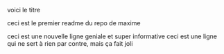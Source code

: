 voici le titre

ceci est le premier readme du repo de maxime

ceci est une nouvelle ligne geniale et super informative
ceci est une ligne qui ne sert à rien par contre, mais ça fait joli
